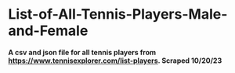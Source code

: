 # List-of-All-Tennis-Players-Male-and-Female
**A csv and json file for all tennis players from https://www.tennisexplorer.com/list-players. Scraped 10/20/23**
